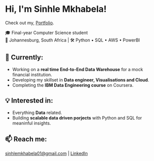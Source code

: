 <h1>Hi, I'm Sinhle Mkhabela!</h1>

<p>
    Check out my, <a href="https://sinhle-portfolio.vercel.app/" target="_blank">Portfolio</a>.
</p>

<p>
    🎓 Final-year Computer Science student<br>
    📍 Johannesburg, South Africa | 🛠️ Python • SQL • AWS • PowerBI
</p>

<h2>🚀 Currently:</h2>
<ul>
    <li>Working on a <strong>real time End-to-End Data Warehouse</strong> for a mock financial institution.</li>
    <li>Developing my skillset in <strong>Data engineer, Visualisations and Cloud</strong>.</li>
    <li>Completing the <strong>IBM Data Engineering course</strong> on Coursera.</li>
</ul>

<h2>💡 Interested in:</h2>
<ul>
    <li>Everything <strong>Data</strong> related.</li>
    <li>Building <strong>scalable data driven porjects</strong> with Python and SQL for meaninful insights.</li>
</ul>

<h2>📫 Reach me:</h2>
<p>
    <a href="mailto:sinhlemkhabela01@gmail.com">sinhlemkhabela01@gmail.com</a> | <a href="https://www.linkedin.com/in/sinhle-mkhabela-0b6812345/" target="_blank">LinkedIn</a>
</p>
